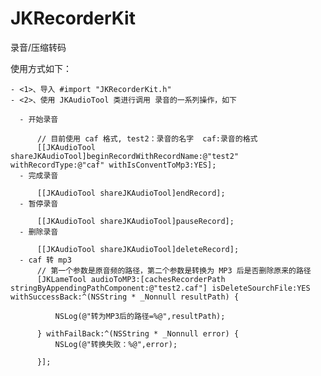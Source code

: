 # JKRecorderKit
录音/压缩转码

使用方式如下：

    - <1>、导入 #import "JKRecorderKit.h"
    - <2>、使用 JKAudioTool 类进行调用 录音的一系列操作，如下
    
      - 开始录音
      
          // 目前使用 caf 格式, test2：录音的名字  caf:录音的格式
          [[JKAudioTool shareJKAudioTool]beginRecordWithRecordName:@"test2" withRecordType:@"caf" withIsConventToMp3:YES];
      - 完成录音
      
          [[JKAudioTool shareJKAudioTool]endRecord];
      - 暂停录音
      
          [[JKAudioTool shareJKAudioTool]pauseRecord];
      - 删除录音
      
          [[JKAudioTool shareJKAudioTool]deleteRecord];
      - caf 转 mp3
          // 第一个参数是原音频的路径，第二个参数是转换为 MP3 后是否删除原来的路径
          [JKLameTool audioToMP3:[cachesRecorderPath stringByAppendingPathComponent:@"test2.caf"] isDeleteSourchFile:YES withSuccessBack:^(NSString * _Nonnull resultPath) {
        
              NSLog(@"转为MP3后的路径=%@",resultPath);
        
          } withFailBack:^(NSString * _Nonnull error) {
              NSLog(@"转换失败：%@",error);
        
          }];
